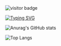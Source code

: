 <img src="https://visitor-badge.laobi.icu/badge?page_id=HoanggLB2k2.HoanggLB2k2" alt="visitor badge"/>

<a href="https://git.io/typing-svg"><img src="https://readme-typing-svg.demolab.com?font=Roboto&weight=900&size=35&pause=1000&center=true&random=false&width=500&height=70&lines=Hi+there+%F0%9F%91%8B%2C+I'm+Le+Hoang" alt="Typing SVG" /></a>

![Anurag's GitHub stats](https://github-readme-stats.vercel.app/api?username=HoanggLB2k2&show_icons=true&theme=merko)

![Top Langs](https://github-readme-stats.vercel.app/api/top-langs/?username=HoanggLB2k2&layout=compact)
